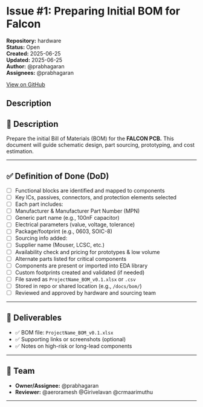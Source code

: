 # Issue #1: Preparing Initial BOM for Falcon

**Repository:** hardware  
**Status:** Open  
**Created:** 2025-06-25  
**Updated:** 2025-06-25  
**Author:** @prabhagaran  
**Assignees:** @prabhagaran  

[View on GitHub](https://github.com/Simtestlab/hardware/issues/1)

## Description


## 📘 Description

Prepare the initial Bill of Materials (BOM) for the  **FALCON PCB.** This document will guide schematic design, part sourcing, prototyping, and cost estimation.

---

## ✅ Definition of Done (DoD)

- [ ] Functional blocks are identified and mapped to components  
- [ ] Key ICs, passives, connectors, and protection elements selected  
- [ ] Each part includes:
- [ ] Manufacturer & Manufacturer Part Number (MPN)  
- [ ] Generic part name (e.g., 100nF capacitor)  
- [ ] Electrical parameters (value, voltage, tolerance)  
- [ ] Package/footprint (e.g., 0603, SOIC-8)  
- [ ] Sourcing info added:
- [ ] Supplier name (Mouser, LCSC, etc.)
- [ ] Availability check and pricing for prototypes & low volume  
- [ ] Alternate parts listed for critical components  
- [ ] Components are present or imported into EDA library  
- [ ] Custom footprints created and validated (if needed)  
- [ ] File saved as `ProjectName_BOM_v0.1.xlsx` or `.csv`  
- [ ] Stored in repo or shared location (e.g., `/docs/bom/`)  
- [ ] Reviewed and approved by hardware and sourcing team  

---

## 📂 Deliverables

- ✅ BOM file: `ProjectName_BOM_v0.1.xlsx`  
- ✅ Supporting links or screenshots (optional)  
- ✅ Notes on high-risk or long-lead components  

---

## 👥 Team

- **Owner/Assignee:**  @prabhagaran  
- **Reviewer:**  @aeroramesh   @Girivelavan  @crmaarimuthu 

---
